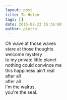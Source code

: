 ```yaml
---
layout: post
title: To Helen
tags: []
date: 2015-08-23 15:36:00
author: pietro
---
```

Oh wave at those waves<br/>stare at those thoughts<br/>welcome mystery<br/>to my private little planet<br/>nothing could convince me<br/>this happiness ain't real<br/>after all<br/>after all<br/>I'm the walrus,<br/>you're the seal.
